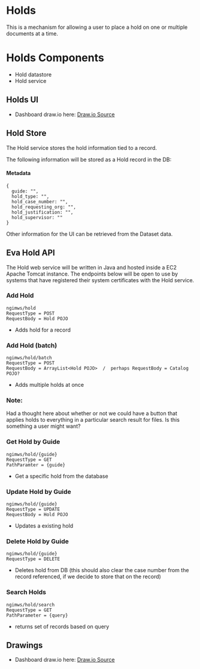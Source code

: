 # Holds

This is a mechanism for allowing a user to place a hold on one or multiple documents at a time.

# Holds Components

- Hold datastore
- Hold service

## Holds UI
- Dashboard draw.io
here: [Draw.io Source](https://app.diagrams.net/?src=about#HRMSLowside%2Frmslow%2Fmaster%2FDrawings%2FHolds%2FHolds.drawio)

## Hold Store

The Hold service stores the hold information tied to a record.

The following information will be stored as a Hold record in the DB:

#### Metadata
```json5
{
  guide: "",
  hold_type: "",
  hold_case_number: "",
  hold_requesting_org: "",
  hold_justification: "",
  hold_supervisor: ""
}
```
Other information for the UI can be retrieved from the Dataset data.

## Eva Hold API
The Hold web service will be written in Java and hosted inside a EC2 Apache Tomcat instance.
The endpoints below will be open to use by systems that have registered their system certificates with the Hold service.

### Add Hold
```
ngimws/hold
RequestType = POST
RequestBody = Hold POJO
```
* Adds hold for a record

### Add Hold (batch)
```
ngimws/hold/batch
RequestType = POST
RequestBody = ArrayList<Hold POJO>  /  perhaps RequestBody = Catalog POJO?
```
* Adds multiple holds at once

### Note:
Had a thought here about whether or not we could have a button that applies holds to everything in a particular search result for files. Is this something a user might want?

### Get Hold by Guide
```
ngimws/hold/{guide}
RequestType = GET
PathParamter = {guide}
```
* Get a specific hold from the database

### Update Hold by Guide
```
ngimws/hold/{guide}
RequestType = UPDATE
RequestBody = Hold POJO
```
* Updates a existing hold

### Delete Hold by Guide
```
ngimws/hold/{guide}
RequestType = DELETE
```
* Deletes hold from DB (this should also clear the case number from the record referenced, if we decide to store that on the record)

### Search Holds
```
ngimws/hold/search
RequestType = GET
PathParameter = {query}
```
* returns set of records based on query

## Drawings
- Dashboard draw.io
here: [Draw.io Source](https://app.diagrams.net/?src=about#HRMSLowside%2Frmslow%2Fmaster%2FDrawings%2FHolds%2FHolds.drawio)
